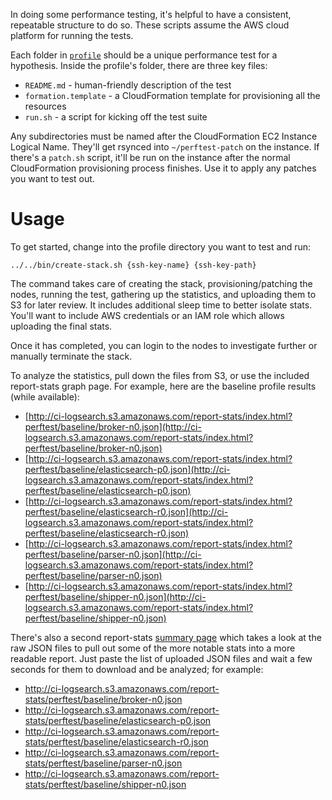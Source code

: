 In doing some performance testing, it's helpful to have a consistent, repeatable structure to do so. These scripts assume the AWS cloud platform for running the tests.

Each folder in [`profile`](./perftest) should be a unique performance test for a hypothesis. Inside the profile's folder, there are three key files:

 * `README.md` - human-friendly description of the test
 * `formation.template` - a CloudFormation template for provisioning all the resources
 * `run.sh` - a script for kicking off the test suite

Any subdirectories must be named after the CloudFormation EC2 Instance Logical Name. They'll get rsynced into `~/perftest-patch` on the instance. If there's a `patch.sh` script, it'll be run on the instance after the normal CloudFormation provisioning process finishes. Use it to apply any patches you want to test out.

Usage
=====

To get started, change into the profile directory you want to test and run:

    ../../bin/create-stack.sh {ssh-key-name} {ssh-key-path}

The command takes care of creating the stack, provisioning/patching the nodes, running the test, gathering up the statistics, and uploading them to S3 for later review. It includes additional sleep time to better isolate stats. You'll want to include AWS credentials or an IAM role which allows uploading the final stats.

Once it has completed, you can login to the nodes to investigate further or manually terminate the stack.

To analyze the statistics, pull down the files from S3, or use the included report-stats graph page. For example, here are the baseline profile results (while available):

 * [http://ci-logsearch.s3.amazonaws.com/report-stats/index.html?perftest/baseline/broker-n0.json](http://ci-logsearch.s3.amazonaws.com/report-stats/index.html?perftest/baseline/broker-n0.json)
 * [http://ci-logsearch.s3.amazonaws.com/report-stats/index.html?perftest/baseline/elasticsearch-p0.json](http://ci-logsearch.s3.amazonaws.com/report-stats/index.html?perftest/baseline/elasticsearch-p0.json)
 * [http://ci-logsearch.s3.amazonaws.com/report-stats/index.html?perftest/baseline/elasticsearch-r0.json](http://ci-logsearch.s3.amazonaws.com/report-stats/index.html?perftest/baseline/elasticsearch-r0.json)
 * [http://ci-logsearch.s3.amazonaws.com/report-stats/index.html?perftest/baseline/parser-n0.json](http://ci-logsearch.s3.amazonaws.com/report-stats/index.html?perftest/baseline/parser-n0.json)
 * [http://ci-logsearch.s3.amazonaws.com/report-stats/index.html?perftest/baseline/shipper-n0.json](http://ci-logsearch.s3.amazonaws.com/report-stats/index.html?perftest/baseline/shipper-n0.json)

There's also a second report-stats [summary page](http://ci-logsearch.s3.amazonaws.com/report-stats/summarize.html) which takes a look at the raw JSON files to pull out some of the more notable stats into a more readable report. Just paste the list of uploaded JSON files and wait a few seconds for them to download and be analyzed; for example:

 * http://ci-logsearch.s3.amazonaws.com/report-stats/perftest/baseline/broker-n0.json
 * http://ci-logsearch.s3.amazonaws.com/report-stats/perftest/baseline/elasticsearch-p0.json
 * http://ci-logsearch.s3.amazonaws.com/report-stats/perftest/baseline/elasticsearch-r0.json
 * http://ci-logsearch.s3.amazonaws.com/report-stats/perftest/baseline/parser-n0.json
 * http://ci-logsearch.s3.amazonaws.com/report-stats/perftest/baseline/shipper-n0.json
